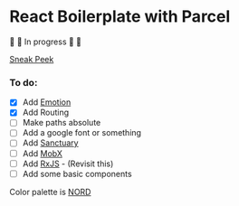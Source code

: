# React Boilerplate with Parcel

:construction: :construction: In progress :construction: :construction:

[Sneak Peek](https://happy-elion-21b6f9.netlify.com/)

### To do:
- [X] Add [Emotion](https://github.com/emotion-js/emotion)
- [X] Add Routing
- [ ] Make paths absolute
- [ ] Add a google font or something
- [ ] Add [Sanctuary](https://github.com/sanctuary-js/sanctuary)
- [ ] Add [MobX](https://github.com/mobxjs/mobx)
- [ ] Add [RxJS](https://github.com/Reactive-Extensions/RxJS) - (Revisit this)
- [ ] Add some basic components

Color palette is [NORD](https://github.com/arcticicestudio/nord)
